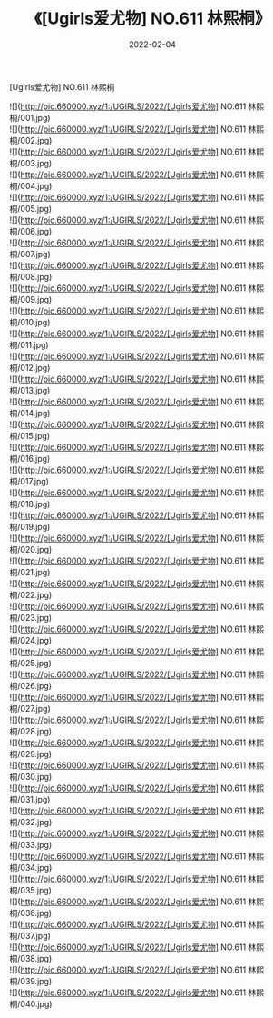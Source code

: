 ﻿---
layout: post
title:  《[Ugirls爱尤物] NO.611 林熙桐》
date:   2022-02-04
img: http://pic.660000.xyz/1:/UGIRLS/2022/[Ugirls爱尤物] NO.611 林熙桐/000.jpg
categories: [美女, 清纯, 唯美]
---

[Ugirls爱尤物] NO.611 林熙桐

 ![](http://pic.660000.xyz/1:/UGIRLS/2022/[Ugirls爱尤物] NO.611 林熙桐/001.jpg) <br>![](http://pic.660000.xyz/1:/UGIRLS/2022/[Ugirls爱尤物] NO.611 林熙桐/002.jpg) <br>![](http://pic.660000.xyz/1:/UGIRLS/2022/[Ugirls爱尤物] NO.611 林熙桐/003.jpg) <br>![](http://pic.660000.xyz/1:/UGIRLS/2022/[Ugirls爱尤物] NO.611 林熙桐/004.jpg) <br>![](http://pic.660000.xyz/1:/UGIRLS/2022/[Ugirls爱尤物] NO.611 林熙桐/005.jpg) <br>![](http://pic.660000.xyz/1:/UGIRLS/2022/[Ugirls爱尤物] NO.611 林熙桐/006.jpg) <br>![](http://pic.660000.xyz/1:/UGIRLS/2022/[Ugirls爱尤物] NO.611 林熙桐/007.jpg) <br>![](http://pic.660000.xyz/1:/UGIRLS/2022/[Ugirls爱尤物] NO.611 林熙桐/008.jpg) <br>![](http://pic.660000.xyz/1:/UGIRLS/2022/[Ugirls爱尤物] NO.611 林熙桐/009.jpg) <br>![](http://pic.660000.xyz/1:/UGIRLS/2022/[Ugirls爱尤物] NO.611 林熙桐/010.jpg) <br>![](http://pic.660000.xyz/1:/UGIRLS/2022/[Ugirls爱尤物] NO.611 林熙桐/011.jpg) <br>![](http://pic.660000.xyz/1:/UGIRLS/2022/[Ugirls爱尤物] NO.611 林熙桐/012.jpg) <br>![](http://pic.660000.xyz/1:/UGIRLS/2022/[Ugirls爱尤物] NO.611 林熙桐/013.jpg) <br>![](http://pic.660000.xyz/1:/UGIRLS/2022/[Ugirls爱尤物] NO.611 林熙桐/014.jpg) <br>![](http://pic.660000.xyz/1:/UGIRLS/2022/[Ugirls爱尤物] NO.611 林熙桐/015.jpg) <br>![](http://pic.660000.xyz/1:/UGIRLS/2022/[Ugirls爱尤物] NO.611 林熙桐/016.jpg) <br>![](http://pic.660000.xyz/1:/UGIRLS/2022/[Ugirls爱尤物] NO.611 林熙桐/017.jpg) <br>![](http://pic.660000.xyz/1:/UGIRLS/2022/[Ugirls爱尤物] NO.611 林熙桐/018.jpg) <br>![](http://pic.660000.xyz/1:/UGIRLS/2022/[Ugirls爱尤物] NO.611 林熙桐/019.jpg) <br>![](http://pic.660000.xyz/1:/UGIRLS/2022/[Ugirls爱尤物] NO.611 林熙桐/020.jpg) <br>![](http://pic.660000.xyz/1:/UGIRLS/2022/[Ugirls爱尤物] NO.611 林熙桐/021.jpg) <br>![](http://pic.660000.xyz/1:/UGIRLS/2022/[Ugirls爱尤物] NO.611 林熙桐/022.jpg) <br>![](http://pic.660000.xyz/1:/UGIRLS/2022/[Ugirls爱尤物] NO.611 林熙桐/023.jpg) <br>![](http://pic.660000.xyz/1:/UGIRLS/2022/[Ugirls爱尤物] NO.611 林熙桐/024.jpg) <br>![](http://pic.660000.xyz/1:/UGIRLS/2022/[Ugirls爱尤物] NO.611 林熙桐/025.jpg) <br>![](http://pic.660000.xyz/1:/UGIRLS/2022/[Ugirls爱尤物] NO.611 林熙桐/026.jpg) <br>![](http://pic.660000.xyz/1:/UGIRLS/2022/[Ugirls爱尤物] NO.611 林熙桐/027.jpg) <br>![](http://pic.660000.xyz/1:/UGIRLS/2022/[Ugirls爱尤物] NO.611 林熙桐/028.jpg) <br>![](http://pic.660000.xyz/1:/UGIRLS/2022/[Ugirls爱尤物] NO.611 林熙桐/029.jpg) <br>![](http://pic.660000.xyz/1:/UGIRLS/2022/[Ugirls爱尤物] NO.611 林熙桐/030.jpg) <br>![](http://pic.660000.xyz/1:/UGIRLS/2022/[Ugirls爱尤物] NO.611 林熙桐/031.jpg) <br>![](http://pic.660000.xyz/1:/UGIRLS/2022/[Ugirls爱尤物] NO.611 林熙桐/032.jpg) <br>![](http://pic.660000.xyz/1:/UGIRLS/2022/[Ugirls爱尤物] NO.611 林熙桐/033.jpg) <br>![](http://pic.660000.xyz/1:/UGIRLS/2022/[Ugirls爱尤物] NO.611 林熙桐/034.jpg) <br>![](http://pic.660000.xyz/1:/UGIRLS/2022/[Ugirls爱尤物] NO.611 林熙桐/035.jpg) <br>![](http://pic.660000.xyz/1:/UGIRLS/2022/[Ugirls爱尤物] NO.611 林熙桐/036.jpg) <br>![](http://pic.660000.xyz/1:/UGIRLS/2022/[Ugirls爱尤物] NO.611 林熙桐/037.jpg) <br>![](http://pic.660000.xyz/1:/UGIRLS/2022/[Ugirls爱尤物] NO.611 林熙桐/038.jpg) <br>![](http://pic.660000.xyz/1:/UGIRLS/2022/[Ugirls爱尤物] NO.611 林熙桐/039.jpg) <br>![](http://pic.660000.xyz/1:/UGIRLS/2022/[Ugirls爱尤物] NO.611 林熙桐/040.jpg) <br>